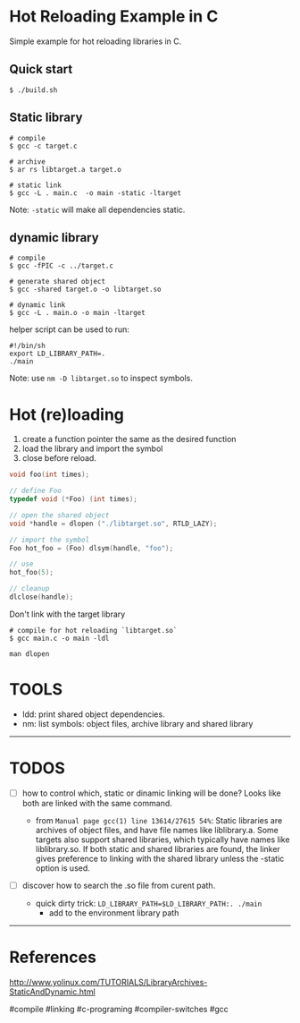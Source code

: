# Hot Reloading Example in C
Simple example for hot reloading libraries in C.

## Quick start

``` Shell
$ ./build.sh
```

## Static library

```Shell
# compile
$ gcc -c target.c

# archive
$ ar rs libtarget.a target.o

# static link
$ gcc -L . main.c  -o main -static -ltarget
```

Note: `-static` will make all dependencies static.

## dynamic library

``` Shell
# compile
$ gcc -fPIC -c ../target.c

# generate shared object
$ gcc -shared target.o -o libtarget.so

# dynamic link
$ gcc -L . main.o -o main -ltarget
```

helper script can be used to run:
``` Shell
#!/bin/sh
export LD_LIBRARY_PATH=.
./main
```
Note: use
`nm -D libtarget.so`
 to inspect symbols.

# Hot (re)loading

1. create a function pointer the same as the desired function
2. load the library and import the symbol
3. close before reload.

``` C
void foo(int times);

// define Foo
typedef void (*Foo) (int times);

// open the shared object
void *handle = dlopen ("./libtarget.so", RTLD_LAZY);

// import the symbol
Foo hot_foo = (Foo) dlsym(handle, "foo");

// use
hot_foo(5);

// cleanup
dlclose(handle);
```

Don't link with the target library
``` Shell
# compile for hot reloading `libtarget.so`
$ gcc main.c -o main -ldl
```

`man dlopen`

# TOOLS

- ldd: print shared object dependencies.
- nm: list symbols: object files, archive library and shared library

---
# TODOS

- [ ] how to control which, static or dinamic linking will be done? Looks like both are linked with the same command.
	- from `Manual page gcc(1) line 13614/27615 54%`:                                                    Static libraries are archives of object files, and have file names
           like liblibrary.a.  Some targets also support shared libraries,
           which typically have names like liblibrary.so.  If both static and
           shared libraries are found, the linker gives preference to linking
           with the shared library unless the -static option is used.

- [ ]  discover how to search the .so file from curent path.
	-  quick dirty trick: `LD_LIBRARY_PATH=$LD_LIBRARY_PATH:. ./main`
		-  add to the environment library path

---
# References

http://www.yolinux.com/TUTORIALS/LibraryArchives-StaticAndDynamic.html

#compile #linking #c-programing #compiler-switches #gcc